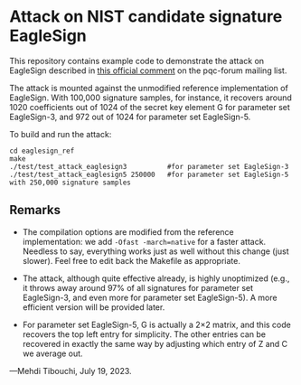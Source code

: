 # Attack on NIST candidate signature EagleSign

This repository contains example code to demonstrate the attack on
EagleSign described in [this official comment][commenturl] on the
pqc-forum mailing list.

The attack is mounted against the unmodified reference implementation of
EagleSign. With 100,000 signature samples, for instance, it recovers
around 1020 coefficients out of 1024 of the secret key element G for 
parameter set EagleSign-3, and 972 out of 1024 for parameter set
EagleSign-5.

To build and run the attack:
```
cd eaglesign_ref
make
./test/test_attack_eaglesign3          #for parameter set EagleSign-3
./test/test_attack_eaglesign5 250000   #for parameter set EagleSign-5 with 250,000 signature samples
```

## Remarks

* The compilation options are modified from the reference implementation:
  we add `-Ofast -march=native` for a faster attack. Needless to say,
  everything works just as well without this change (just slower). Feel
  free to edit back the Makefile as appropriate.

* The attack, although quite effective already, is highly unoptimized
  (e.g., it throws away around 97% of all signatures for parameter set
  EagleSign-3, and even more for parameter set EagleSign-5). A more
  efficient version will be provided later.

* For parameter set EagleSign-5, G is actually a 2×2 matrix, and this
  code recovers the top left entry for simplicity. The other entries can
  be recovered in exactly the same way by adjusting which entry of Z and
  C we average out.

—Mehdi Tibouchi, July 19, 2023.

[commenturl]: https://groups.google.com/a/list.nist.gov/g/pqc-forum/c/zas5PLiBe6A/m/A2KSHtqUAgAJ
